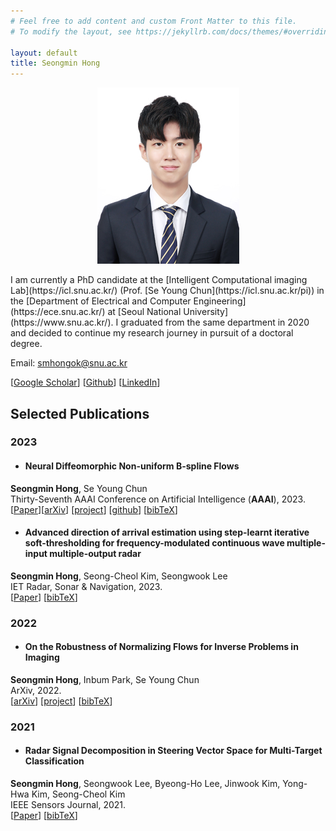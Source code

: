 ```yaml
---
# Feel free to add content and custom Front Matter to this file.
# To modify the layout, see https://jekyllrb.com/docs/themes/#overriding-theme-defaults

layout: default
title: Seongmin Hong
---
```

<p align="center">
  <img src="./files/picture_HSM.jpg" alt="이미지 설명">
</p>
I am currently a PhD candidate at the [Intelligent Computational imaging Lab](https://icl.snu.ac.kr/) (Prof. [Se Young Chun](https://icl.snu.ac.kr/pi)) in the [Department of Electrical and Computer Engineering](https://ece.snu.ac.kr/) at  [Seoul National University](https://www.snu.ac.kr/). I graduated from the same department in 2020  and decided to continue my research journey in pursuit of a doctoral degree.

Email: smhongok@snu.ac.kr

[[Google Scholar](https://scholar.google.com/citations?user=icHnJqsAAAAJ&hl=ko&oi=ao)] [[Github](https://github.com/smhongok)] [[LinkedIn](https://www.linkedin.com/in/sm-hong/)]

## Selected Publications
### 2023

* #### **Neural Diffeomorphic Non-uniform B-spline Flows**  
**Seongmin Hong**,  Se Young Chun  
Thirty-Seventh AAAI Conference on Artificial Intelligence (**AAAI**), 2023.  
[[Paper](https://ojs.aaai.org/index.php/AAAI/article/view/26441)][[arXiv](https://arxiv.org/abs/2304.04555)] [[project](/nubsf.html)] [<a href="https://github.com/smhongok/Non-uniform-B-spline-Flow">github</a>] [<a href="/bibtex.html#hong23neural">bibTeX</a>]

* #### **Advanced direction of arrival estimation using step-learnt iterative soft-thresholding for frequency-modulated continuous wave multiple-input multiple-output radar**   
**Seongmin Hong**, Seong-Cheol Kim, Seongwook Lee  
IET Radar, Sonar & Navigation, 2023.  
[[Paper](https://doi.org/10.1049/rsn2.12319)] [<a href="/bibtex.html#hong23advanced">bibTeX</a>]

### 2022
* #### **On the Robustness of Normalizing Flows for Inverse Problems in Imaging**   
**Seongmin Hong**, Inbum Park, Se Young Chun  
ArXiv, 2022.  
[[arXiv](https://arxiv.org/abs/2212.04319)] [[project](/robustness.html)] [<a href="/bibtex.html#hong23robustness">bibTeX</a>]


### 2021
* #### **Radar Signal Decomposition in Steering Vector Space for Multi-Target Classification**  
**Seongmin Hong**, Seongwook Lee, Byeong-Ho Lee, Jinwook Kim, Yong-Hwa Kim, Seong-Cheol Kim  
IEEE Sensors Journal, 2021.  
[[Paper](https://ieeexplore.ieee.org/abstract/document/9552897)] [<a href="/bibtex.html#hong21radar">bibTeX</a>]